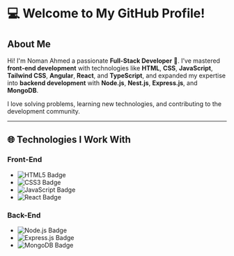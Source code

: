 <h1>💻 Welcome to My GitHub Profile!</h1>

<h2>About Me</h2>
<p>  
Hi! I'm Noman Ahmed a passionate <strong>Full-Stack Developer</strong> 🌟.  
I’ve mastered <strong>front-end development</strong> with technologies like <strong>HTML</strong>, <strong>CSS</strong>, <strong>JavaScript</strong>, <strong>Tailwind CSS</strong>,
 <strong>Angular</strong>,  <strong>React</strong>, and <strong>TypeScript</strong>, and expanded my expertise into <strong>backend development</strong> with <strong>Node.js</strong>,
<strong>Nest.js</strong>, 
  <strong>Express.js</strong>, and <strong>MongoDB</strong>.  
</p>  
<p>  
I love solving problems, learning new technologies, and contributing to the development community.  
</p>  

<hr />

<h2>🌐 Technologies I Work With</h2>

<h3>Front-End</h3>
<ul>
  <li><img src="https://img.shields.io/badge/HTML5-%23E34F26.svg?style=for-the-badge&logo=html5&logoColor=white" alt="HTML5 Badge" /></li>
  <li><img src="https://img.shields.io/badge/CSS3-%231572B6.svg?style=for-the-badge&logo=css3&logoColor=white" alt="CSS3 Badge" /></li>
  <li><img src="https://img.shields.io/badge/JavaScript-%23F7DF1E.svg?style=for-the-badge&logo=javascript&logoColor=black" alt="JavaScript Badge" /></li>

  <li><img src="https://img.shields.io/badge/React-%2361DAFB.svg?style=for-the-badge&logo=react&logoColor=black" alt="React Badge" /></li>

</ul>

<h3>Back-End</h3>
<ul>
  <li><img src="https://img.shields.io/badge/Node.js-%23339933.svg?style=for-the-badge&logo=node.js&logoColor=white" alt="Node.js Badge" /></li>
  <li><img src="https://img.shields.io/badge/Express.js-%23000000.svg?style=for-the-badge&logo=express&logoColor=white" alt="Express.js Badge" /></li>
  <li><img src="https://img.shields.io/badge/MongoDB-%2347A248.svg?style=for-the-badge&logo=mongodb&logoColor=white" alt="MongoDB Badge" /></li>
</ul>
